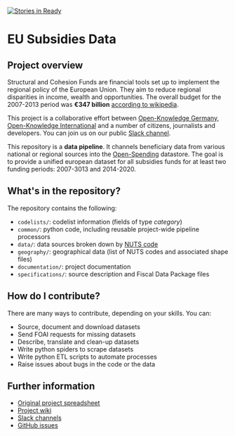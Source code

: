 [![Stories in Ready](https://badge.waffle.io/os-data/eu-structural-funds.png?label=ready&title=Ready)](https://waffle.io/os-data/eu-structural-funds)

# EU Subsidies Data

## Project overview

Structural and Cohesion Funds are financial tools set up to implement the regional policy of the European Union. They aim to reduce regional disparities in income, wealth and opportunities. The overall budget for the 2007-2013 period was __€347 billion__ [according to wikipedia](https://en.wikipedia.org/wiki/Structural_Funds_and_Cohesion_Fund). 

This project is a collaborative effort between [Open-Knowledge Germany](https://www.okfn.de/en/), [Open-Knowledge International](http://okfn.org/) and a number of citizens, journalists and developers. You can join us on our public [Slack channel](https://alleusubsidydata.slack.com/messages/general/).

This repository is a __data pipeline__. It channels beneficiary data from various national or regional sources into the [Open-Spending](http:next.openspending.org) datastore. The goal is to provide a unified european dataset for all subsidies funds for at least two funding periods: 2007-3013 and 2014-2020.

## What's in the repository?

The repository contains the following:

- `codelists/`: codelist information (fields of type *category*) 
- `common/`: python code, including reusable project-wide pipeline processors
- `data/`: data sources broken down by [NUTS code](http://ec.europa.eu/eurostat/web/nuts/overview)
- `geography/`: geographical data (list of NUTS codes and associated shape files) 
- `documentation/`: project documentation
- `specifications/`: source description and Fiscal Data Package files


## How do I contribute?

There are many ways to contribute, depending on your skills. You can:

- Source, document and download datasets
- Send FOAI requests for missing datasets
- Describe, translate and clean-up datasets
- Write python spiders to scrape datasets
- Write python ETL scripts to automate processes
- Raise issues about bugs in the code or the data

## Further information


- [Original project spreadsheet](https://docs.google.com/spreadsheets/d/1RkC_YuWWlhGxyDRc-bpD_zaWAXK78GpPr8nfPesQfSY/edit?pref=2&pli=1#gid=0)
- [Project wiki](https://github.com/os-data/eu-structural-funds/wiki/)
- [Slack channels](https://followthesubsidies.slack.com)
- [GitHub issues](https://github.com/os-data/eu-structural-funds/issues)
